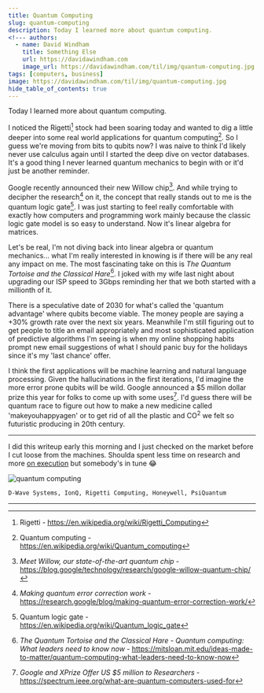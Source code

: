 ```yaml
---
title: Quantum Computing
slug: quantum-computing
description: Today I learned more about quantum computing. 
<!--- authors:
  - name: David Windham
    title: Something Else
    url: https://davidawindham.com
    image_url: https://davidawindham.com/til/img/quantum-computing.jpg -->
tags: [computers, business]
image: https://davidawindham.com/til/img/quantum-computing.jpg
hide_table_of_contents: true
---
```


Today I learned more about quantum computing.

<!-- truncate -->

I noticed the Rigetti[^1] stock had been soaring today and wanted to dig a little deeper into some real world applications for quantum computing[^2]. So I guess we're moving from bits to qubits now? I was naive to think I'd likely never use calculus again until I started the deep dive on vector databases. It's a good thing I never learned quantum mechanics to begin with or it'd just be another reminder. 

Google recently announced their new Willow chip[^3]. And while trying to decipher the research[^4] on it, the concept that really stands out to me is the quantum logic gate[^5]. I was just starting to feel really comfortable with exactly how computers and programming work mainly because the classic logic gate model is so easy to understand. Now it's linear algebra for matrices. 

Let's be real, I'm not diving back into linear algebra or quantum mechanics... what I'm really interested in knowing is if there will be any real any impact on me. The most fascinating take on this is _The Quantum Tortoise and the Classical Hare_[^6]. I joked with my wife last night about upgrading our ISP speed to 3Gbps reminding her that we both started with a millionth of it. 

There is a speculative date of 2030 for what's called the 'quantum advantage' where qubits become viable. The money people are saying a +30% growth rate over the next six years. Meanwhile I'm still figuring out to get people to title an email appropriately and most sophisticated application of predictive algorithms I'm seeing is when my online shopping habits prompt new email suggestions of what I should panic buy for the holidays since it's my 'last chance' offer. 

I think the first applications will be machine learning and natural language processing. Given the hallucinations in the first iterations, I'd imagine the more error prone qubits will be wild. Google announced a $5 millon dollar prize this year for folks to come up with some uses[^7]. I'd guess there will be quantum race to figure out how to make a new medicine called 'makeyouhappyagen' or to get rid of all the plastic and CO<sup>2</sup> we felt so futuristic producing in 20th century.

---

I did this writeup early this morning and I just checked on the market before I cut loose from the machines. Shoulda spent less time on research and more [on execution](/notes/work/trades) but somebody's in tune 😂

![quantum computing](/img/quantum-computing.jpg)

``` D-Wave Systems, IonQ, Rigetti Computing, Honeywell, PsiQuantum ```

---

[^1]: Rigetti - https://en.wikipedia.org/wiki/Rigetti_Computing
[^2]: Quantum computing - https://en.wikipedia.org/wiki/Quantum_computing
[^3]: _Meet Willow, our state-of-the-art quantum chip_ - https://blog.google/technology/research/google-willow-quantum-chip/
[^4]: _Making quantum error correction work_ - https://research.google/blog/making-quantum-error-correction-work/
[^5]: Quantum logic gate - https://en.wikipedia.org/wiki/Quantum_logic_gate
[^6]: _The Quantum Tortoise and the Classical Hare_ - _Quantum computing: What leaders need to know now_ - https://mitsloan.mit.edu/ideas-made-to-matter/quantum-computing-what-leaders-need-to-know-now
[^7]: _Google and XPrize Offer US $5 million to Researchers_ - https://spectrum.ieee.org/what-are-quantum-computers-used-for

